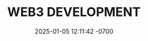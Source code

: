 ---
layout: post
title:  "WEB3 DEVELOPMENT"
date:   2025-01-05 12:11:42 -0700
categories: Development
---